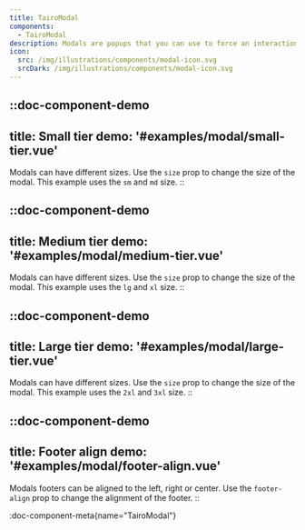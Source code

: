 ```yaml
---
title: TairoModal
components:
  - TairoModal
description: Modals are popups that you can use to force an interaction before the user can continue using the application.
icon:
  src: /img/illustrations/components/modal-icon.svg
  srcDark: /img/illustrations/components/modal-icon.svg
---
```


::doc-component-demo
---
title: Small tier
demo: '#examples/modal/small-tier.vue'
---
Modals can have different sizes. Use the `size` prop to change the size of the modal. This example uses the `sm` and `md` size.
::

::doc-component-demo
---
title: Medium tier
demo: '#examples/modal/medium-tier.vue'
---
Modals can have different sizes. Use the `size` prop to change the size of the modal. This example uses the `lg` and `xl` size.
::

::doc-component-demo
---
title: Large tier
demo: '#examples/modal/large-tier.vue'
---
Modals can have different sizes. Use the `size` prop to change the size of the modal. This example uses the `2xl` and `3xl` size.
::

::doc-component-demo
---
title: Footer align
demo: '#examples/modal/footer-align.vue'
---
Modals footers can be aligned to the left, right or center. Use the `footer-align` prop to change the alignment of the footer.
::

:doc-component-meta{name="TairoModal"}
